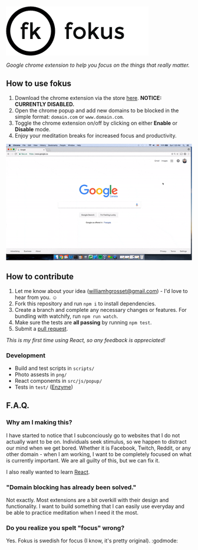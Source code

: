![alt-text](https://github.com/williamgrosset/fokus/blob/master/png/fokus_title.png "fokus")  
  
*Google chrome extension to help you focus on the things that really matter.*

## How to use fokus
1. Download the chrome extension via the store [here](https://chrome.google.com/webstore/detail/fokus/kapnmpfkldbacoamceiggkcoaepfgiea). **NOTICE: CURRENTLY DISABLED.**
2. Open the chrome popup and add new domains to be blocked in the simple format: `domain.com` or `www.domain.com`.
3. Toggle the chrome extension on/off by clicking on either **Enable** or **Disable** mode.
4. Enjoy your meditation breaks for increased focus and productivity.  

![](https://github.com/williamgrosset/fokus/blob/master/png/example.gif)

## How to contribute
1. Let me know about your idea (williamhgrosset@gmail.com) - I'd love to hear from you. :relaxed:
2. Fork this repository and run ```npm i``` to install dependencies.
3. Create a branch and complete any necessary changes or features. For bundling with watchify, run ```npm run watch```.
4. Make sure the tests are **all passing** by running ```npm test```.
5. Submit a [pull request](https://help.github.com/articles/creating-a-pull-request-from-a-fork/).

*This is my first time using React, so any feedback is appreciated!*

### Development
+ Build and test scripts in ```scripts/```
+ Photo assests in ```png/```
+ React components in ```src/js/popup/```
+ Tests in ```test/``` ([Enzyme](https://github.com/airbnb/enzyme))

## F.A.Q.
### Why am I making this?
I have started to notice that I subconciously go to websites that I do not actually want to be on. Individuals seek stimulus, so we happen to distract our mind when we get bored. Whether it is Facebook, Twitch, Reddit, or any other domain - when I am working, I want to be completely focused on what is currently important. We are all guilty of this, but we can fix it. 

I also really wanted to learn [React](https://facebook.github.io/react/).

### "Domain blocking has already been solved."
Not exactly. Most extensions are a bit overkill with their design and functionality. I want to build something that I can easily use everyday and be able to practice meditation when I need it the most.

### Do you realize you spelt "focus" wrong?
Yes. Fokus is swedish for focus (I know, it's pretty original). :godmode:
